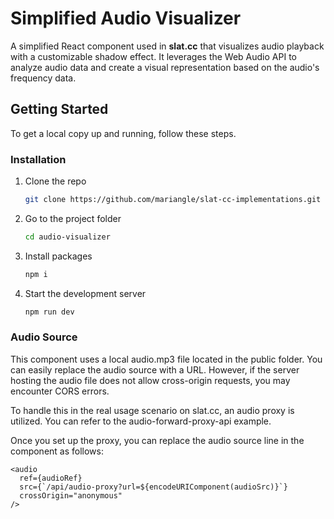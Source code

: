 # Simplified Audio Visualizer

A simplified React component used in **slat.cc** that visualizes audio playback with a customizable shadow effect. It leverages the Web Audio API to analyze audio data and create a visual representation based on the audio's frequency data.

## Getting Started

To get a local copy up and running, follow these steps.

### Installation

1. Clone the repo

   ```sh
   git clone https://github.com/mariangle/slat-cc-implementations.git
   ```

2. Go to the project folder

   ```sh
   cd audio-visualizer
   ```

3. Install packages

   ```sh
   npm i
   ```

4. Start the development server
   ```sh
   npm run dev
   ```

### Audio Source

This component uses a local audio.mp3 file located in the public folder. You can easily replace the audio source with a URL. However, if the server hosting the audio file does not allow cross-origin requests, you may encounter CORS errors.

To handle this in the real usage scenario on slat.cc, an audio proxy is utilized. You can refer to the audio-forward-proxy-api example.

Once you set up the proxy, you can replace the audio source line in the component as follows:

```tsx
<audio
  ref={audioRef}
  src={`/api/audio-proxy?url=${encodeURIComponent(audioSrc)}`}
  crossOrigin="anonymous"
/>
```
